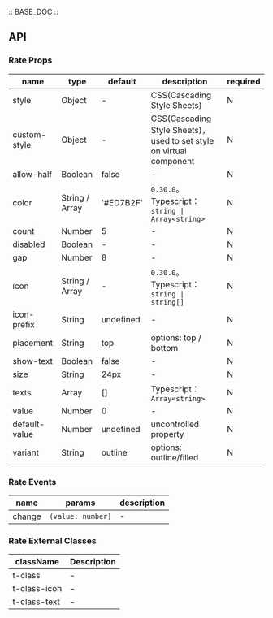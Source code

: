 :: BASE_DOC ::

## API

### Rate Props

name | type | default | description | required
-- | -- | -- | -- | --
style | Object | - | CSS(Cascading Style Sheets) | N
custom-style | Object | - | CSS(Cascading Style Sheets)，used to set style on virtual component | N
allow-half | Boolean | false | \- | N
color | String / Array | '#ED7B2F' | `0.30.0`。Typescript：`string \| Array<string>` | N
count | Number | 5 | \- | N
disabled | Boolean | - | \- | N
gap | Number | 8 | \- | N
icon | String / Array | - | `0.30.0`。Typescript：`string \| string[]` | N
icon-prefix | String | undefined | \- | N
placement | String | top | options: top / bottom | N
show-text | Boolean | false | \- | N
size | String | 24px | \- | N
texts | Array | [] | Typescript：`Array<string>` | N
value | Number | 0 | \- | N
default-value | Number | undefined | uncontrolled property | N
variant | String | outline | options: outline/filled | N

### Rate Events

name | params | description
-- | -- | --
change | `(value: number)` | \-
### Rate External Classes

className | Description
-- | --
t-class | \-
t-class-icon | \-
t-class-text | \-
